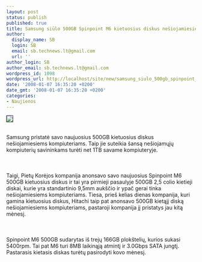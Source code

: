 ```yaml
---
layout: post
status: publish
published: true
title: Samsung siūlo 500GB Spinpoint M6 kietuosius diskus nešiojamiesiems
author:
  display_name: SB
  login: SB
  email: sb.technews.lt@gmail.com
  url: ''
author_login: SB
author_email: sb.technews.lt@gmail.com
wordpress_id: 1098
wordpress_url: http://localhost/site/new/samsung_siulo_500gb_spinpoint_m6_kietuosius_diskus_nesiojamiesiems/
date: '2008-01-07 16:35:20 +0200'
date_gmt: '2008-01-07 16:35:20 +0200'
categories:
- Naujienos
---
```

<div class="imgright"><img src="http://tbn0.google.com/images?q=tbn:yeM9ZZ54wiup1M:http://computershopper.com/shoptalk/images/SamsungF1HardDrive.jpg" border="1"></div>
<p><br>Samsung pristatė savo naujuosius 500GB kietuosius diskus nešiojamiesiems kompiuteriams. Taip jie suteikia šansą nešiojamųjų kompiuterių savininkams turėti net 1TB savame kompiuteryje.<br />
<br><br />
<br>Taigi, Pietų Korėjos kompanija anonsavo savo naujuosius Spinpoint M6 500GB kietuosius diskus ir tai yra pirmieji pasaulyje 500GB 2,5 colio kietieji diskai, kurie yra standartinio 9,5mm aukščio ir ypač gerai tinka nešiojamiesiems kompiuteriams. Tiesa, prieš kelias dienas kompanija, kuri gamina kietuosius diskus, Hitachi taip pat anonsavo 500GB kietąjį diską nešiojamiesiems kompiuteriams, pastaroji kompanija jį pristatys jau kitą mėnesį.<br />
<br><br />
<br>Spinpoint M6 500GB sudarytas iš trejų 166GB plokštelių, kurios sukasi 5400rpm. Tai pat M6 turi 8MB laikinąją atmintį ir 3.0Gbps SATA jungtį. Pastarasis kietasis diskas turėtų pasirodyti kovo mėnesį.<br />
<br></p>
